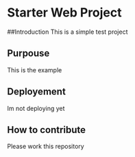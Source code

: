 # Starter Web Project

##Introduction
This is a simple test project
## Purpouse	
This is the example
## Deployement
Im not deploying yet
## How to contribute
Please work this repository 